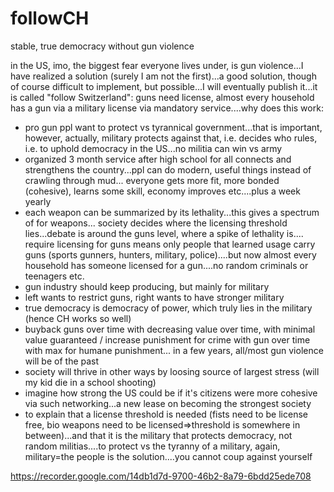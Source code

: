 # followCH
stable, true democracy without gun violence

in the US, imo, the biggest fear everyone lives under, is gun violence...I have realized a solution (surely I am not the first)...a good solution, though of course difficult to implement, but possible...I will eventually publish it...it is called "follow Switzerland": guns need license, almost every household has a gun via a military license via mandatory service....why does this work:
- pro gun ppl want to protect vs tyrannical government...that is important, however, actually, military protects against that, i.e. decides who rules, i.e. to uphold democracy in the US...no militia can win vs army
- organized 3 month service after high school for all connects and strengthens the country...ppl can do modern, useful things instead of crawling through mud... everyone gets more fit, more bonded (cohesive), learns some skill, economy improves etc....plus a week yearly
- each weapon can be summarized by its lethality...this gives a spectrum of for weapons... society decides where the licensing threshold lies...debate is around the guns level, where a spike of lethality is.... require licensing for guns means only people that learned usage carry guns (sports gunners, hunters, military, police)....but now almost every household has someone licensed for a gun....no random criminals or teenagers etc.
- gun industry should keep producing, but mainly for military 
- left wants to restrict guns, right wants to have stronger military
- true democracy is democracy of power, which truly lies in the military (hence CH works so well)
- buyback guns over time with decreasing value over time, with minimal value guaranteed / increase punishment for crime with gun over time with max for humane punishment... in a few years, all/most gun violence will be of the past
- society will thrive in other ways by loosing source of largest stress (will my kid die in a school shooting)
- imagine how strong the US could be if it's citizens were more cohesive via such networking...a new lease on becoming the strongest society
-  to explain that a license threshold is needed (fists need to be license free, bio weapons need to be licensed=>threshold is somewhere in between)...and that it is the military that protects democracy, not random militias....to protect vs the tyranny of a military, again, military=the people is the solution....you cannot coup against yourself

https://recorder.google.com/14db1d7d-9700-46b2-8a79-6bdd25ede708
